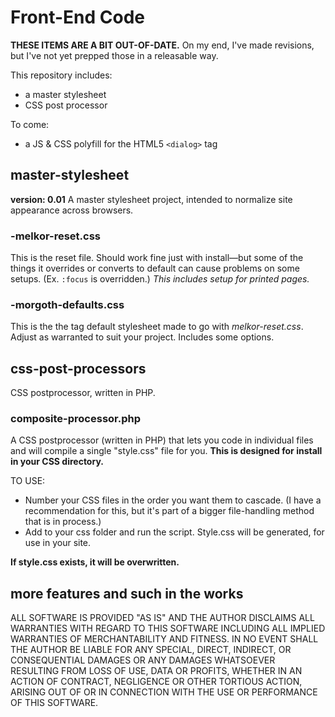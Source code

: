 # Front-End Code

**THESE ITEMS ARE A BIT OUT-OF-DATE.** On my end, I've made revisions, but I've not yet prepped those in a releasable way.

This repository includes:

* a master stylesheet
* CSS post processor

To come:

* a JS & CSS polyfill for the HTML5 `<dialog>` tag

## master-stylesheet
**version: 0.01**
A master stylesheet project, intended to normalize site appearance across browsers.

### -melkor-reset.css
This is the reset file. Should work fine just with install—but some of the things it overrides or converts to default can cause problems on some setups. (Ex. `:focus` is overridden.) *This includes setup for printed pages.*

### -morgoth-defaults.css
This is the the tag default stylesheet made to go with *melkor-reset.css*. Adjust as warranted to suit your project. Includes some options.

## css-post-processors
CSS postprocessor, written in PHP.

### composite-processor.php
A CSS postprocessor (written in PHP) that lets you code in individual files and will compile a single "style.css" file for you. **This is designed for install in your CSS directory.**

TO USE:
* Number your CSS files in the order you want them to cascade. (I have a recommendation for this, but it's part of a bigger file-handling method that is in process.)
* Add to your css folder and run the script. Style.css will be generated, for use in your site.

**If style.css exists, it will be overwritten.**

## more features and such in the works

ALL SOFTWARE IS PROVIDED "AS IS" AND THE AUTHOR DISCLAIMS ALL WARRANTIES WITH REGARD TO THIS SOFTWARE INCLUDING ALL IMPLIED WARRANTIES OF MERCHANTABILITY AND FITNESS. IN NO EVENT SHALL THE AUTHOR BE LIABLE FOR ANY SPECIAL, DIRECT, INDIRECT, OR CONSEQUENTIAL DAMAGES OR ANY DAMAGES WHATSOEVER RESULTING FROM LOSS OF USE, DATA OR PROFITS, WHETHER IN AN ACTION OF CONTRACT, NEGLIGENCE OR OTHER TORTIOUS ACTION, ARISING OUT OF OR IN CONNECTION WITH THE USE OR PERFORMANCE OF THIS SOFTWARE.
